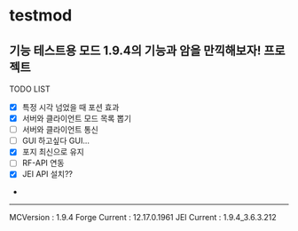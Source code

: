 # testmod
기능 테스트용 모드
1.9.4의 기능과 암을 만끽해보자! 프로젝트
---
TODO LIST
- [x] 특정 시각 넘었을 때 포션 효과
- [x] 서버와 클라이언트 모드 목록 뽑기
- [ ] 서버와 클라이언트 통신
- [ ] GUI 하고싶다 GUI...
- [x] 포지 최신으로 유지 
- [ ] RF-API 연동
- [x] JEI API 설치??
- 
---
MCVersion : 1.9.4
Forge Current : 12.17.0.1961
JEI Current : 1.9.4_3.6.3.212
